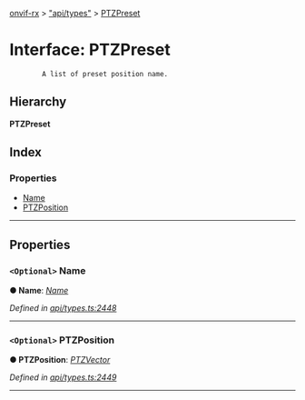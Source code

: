 [onvif-rx](../README.md) > ["api/types"](../modules/_api_types_.md) > [PTZPreset](../interfaces/_api_types_.ptzpreset.md)

# Interface: PTZPreset

```
        A list of preset position name.
```

## Hierarchy

**PTZPreset**

## Index

### Properties

* [Name](_api_types_.ptzpreset.md#name)
* [PTZPosition](_api_types_.ptzpreset.md#ptzposition)

---

## Properties

<a id="name"></a>

### `<Optional>` Name

**● Name**: *[Name](_api_types_.ptzpreset.md#name)*

*Defined in [api/types.ts:2448](https://github.com/patrickmichalina/onvif-rx/blob/f117e44/src/api/types.ts#L2448)*

___
<a id="ptzposition"></a>

### `<Optional>` PTZPosition

**● PTZPosition**: *[PTZVector](_api_types_.ptzvector.md)*

*Defined in [api/types.ts:2449](https://github.com/patrickmichalina/onvif-rx/blob/f117e44/src/api/types.ts#L2449)*

___

